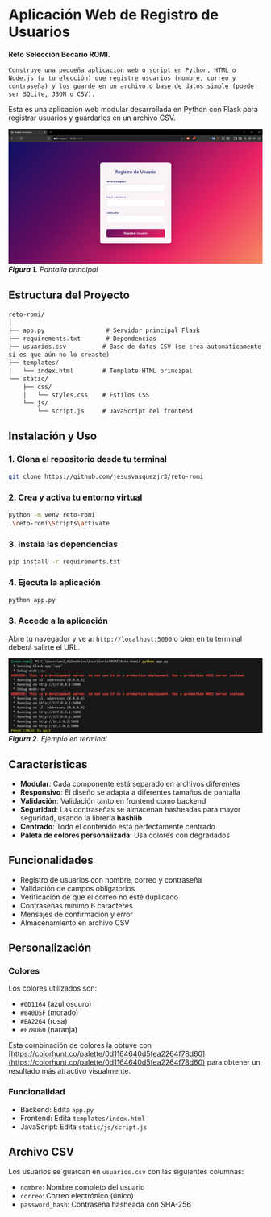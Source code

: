 # Aplicación Web de Registro de Usuarios

**Reto Selección Becario ROMI.**

```Instrucciones
Construye una pequeña aplicación web o script en Python, HTML o Node.js (a tu elección) que registre usuarios (nombre, correo y contraseña) y los guarde en un archivo o base de datos simple (puede ser SQLite, JSON o CSV).
```

Esta es una aplicación web modular desarrollada en Python con Flask para registrar usuarios y guardarlos en un archivo CSV.

![Captura de Pantalla](Screenshot.png)
***Figura 1.** Pantalla principal*

## Estructura del Proyecto

```
reto-romi/
│
├── app.py                 # Servidor principal Flask
├── requirements.txt       # Dependencias
├── usuarios.csv          # Base de datos CSV (se crea automáticamente si es que aún no lo creaste)
├── templates/
│   └── index.html        # Template HTML principal
└── static/
    ├── css/
    │   └── styles.css    # Estilos CSS
    └── js/
        └── script.js     # JavaScript del frontend
```

## Instalación y Uso

### 1. Clona el repositorio desde tu terminal

```bash
git clone https://github.com/jesusvasquezjr3/reto-romi
```

### 2. Crea y activa tu entorno virtual
```bash
python -m venv reto-romi
.\reto-romi\Scripts\activate
```

### 3. Instala las dependencias
```bash
pip install -r requirements.txt
```

### 4. Ejecuta la aplicación
```bash
python app.py
```

### 3. Accede a la aplicación
Abre tu navegador y ve a: `http://localhost:5000` o bien en tu terminal deberá salirte el URL.

![Ejemplo en Terminal](Screenshot-terminal.png)
***Figura 2.** Ejemplo en terminal*

## Características

- **Modular**: Cada componente está separado en archivos diferentes
- **Responsivo**: El diseño se adapta a diferentes tamaños de pantalla
- **Validación**: Validación tanto en frontend como backend
- **Seguridad**: Las contraseñas se almacenan hasheadas para mayor seguridad, usando la librería **hashlib**
- **Centrado**: Todo el contenido está perfectamente centrado
- **Paleta de colores personalizada**: Usa colores con degradados

## Funcionalidades

- Registro de usuarios con nombre, correo y contraseña
- Validación de campos obligatorios
- Verificación de que el correo no esté duplicado
- Contraseñas mínimo 6 caracteres
- Mensajes de confirmación y error
- Almacenamiento en archivo CSV

## Personalización

### Colores
Los colores utilizados son:
- `#0D1164` (azul oscuro)
- `#640D5F` (morado)
- `#EA2264` (rosa)
- `#F78D60` (naranja)

Esta combinación de colores la obtuve con [https://colorhunt.co/palette/0d1164640d5fea2264f78d60](https://colorhunt.co/palette/0d1164640d5fea2264f78d60) para obtener un resultado más atractivo visualmente.

### Funcionalidad
- Backend: Edita `app.py`
- Frontend: Edita `templates/index.html`
- JavaScript: Edita `static/js/script.js`

## Archivo CSV

Los usuarios se guardan en `usuarios.csv` con las siguientes columnas:
- `nombre`: Nombre completo del usuario
- `correo`: Correo electrónico (único)
- `password_hash`: Contraseña hasheada con SHA-256
